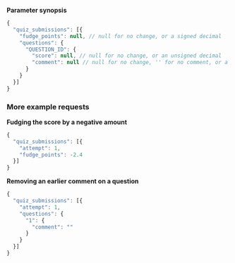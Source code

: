 **Parameter synopsis**

```javascript
{
  "quiz_submissions": [{
    "fudge_points": null, // null for no change, or a signed decimal
    "questions": {
      "QUESTION_ID": {
        "score": null, // null for no change, or an unsigned decimal
        "comment": null // null for no change, '' for no comment, or a string
      }
    }
  }]
}
```

### More example requests

**Fudging the score by a negative amount**

```javascript
{
  "quiz_submissions": [{
    "attempt": 1,
    "fudge_points": -2.4
  }]
}
```

**Removing an earlier comment on a question**

```javascript
{
  "quiz_submissions": [{
    "attempt": 1,
    "questions": {
      "1": {
        "comment": ""
      }
    }
  }]
}
```
